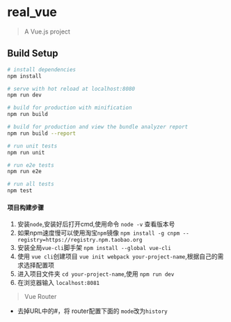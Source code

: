 # real_vue

> A Vue.js project

## Build Setup

``` bash
# install dependencies
npm install

# serve with hot reload at localhost:8080
npm run dev

# build for production with minification
npm run build

# build for production and view the bundle analyzer report
npm run build --report

# run unit tests
npm run unit

# run e2e tests
npm run e2e

# run all tests
npm test
```

#### 项目构建步骤
 1. 安装`node`,安装好后打开cmd,使用命令 `node -v` 查看版本号
 2. 如果npm速度慢可以使用淘宝`npm`镜像 `npm install -g cnpm --registry=https://registry.npm.taobao.org`
 3. 安装全局`vue-cli`脚手架 `npm install --global vue-cli`
 4. 使用 `vue cli`创建项目 `vue init webpack your-project-name`,根据自己的需求选择配置项
 5. 进入项目文件夹 `cd your-project-name`,使用 `npm run dev`
 6. 在浏览器输入 `localhost:8081`

> Vue Router
 - 去掉URL中的#，将 router配置下面的 `mode`改为`history`
